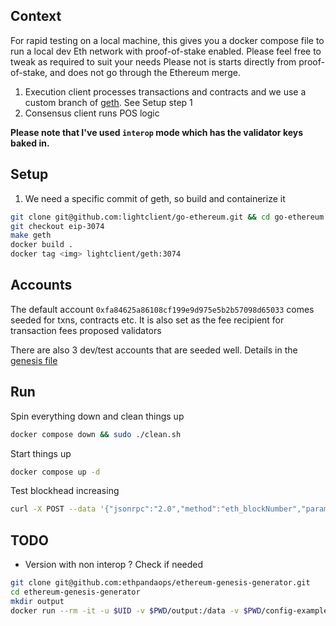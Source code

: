 
## Context

For rapid testing on a local machine, this gives you a docker compose file to run a local dev Eth network with proof-of-stake enabled. Please feel free to tweak as required to suit your needs
Please not is starts directly from proof-of-stake, and does not go through the Ethereum merge.

1. Execution client processes transactions and contracts and we use a custom branch of [geth](git@github.com:lightclient/go-ethereum.git). See Setup step 1
2. Consensus client runs POS logic 

**Please note that I've used `interop` mode which has the validator keys baked in.**

## Setup

1. We need a specific commit of geth, so build and containerize it

```bash
git clone git@github.com:lightclient/go-ethereum.git && cd go-ethereum
git checkout eip-3074
make geth
docker build .
docker tag <img> lightclient/geth:3074      
```

## Accounts

The default account `0xfa84625a86108cf199e9d975e5b2b57098d65033` comes seeded for txns, contracts etc. It is also set as the fee recipient for transaction fees proposed validators

There are also 3 dev/test accounts that are seeded well. Details in the [genesis file](./execution/genesis.json)

## Run

Spin everything down and clean things up

```bash
docker compose down && sudo ./clean.sh 
```

Start things up

```bash
docker compose up -d
```

Test blockhead increasing 

```bash
curl -X POST --data '{"jsonrpc":"2.0","method":"eth_blockNumber","params":[],"id":51}' -H 'Content-Type: application/json' http://127.0.0.1:8545
```

## TODO
- Version with non interop ? Check if needed
```bash
git clone git@github.com:ethpandaops/ethereum-genesis-generator.git
cd ethereum-genesis-generator
mkdir output
docker run --rm -it -u $UID -v $PWD/output:/data -v $PWD/config-example:/config ethpandaops/ethereum-genesis-generator:latest all
```
